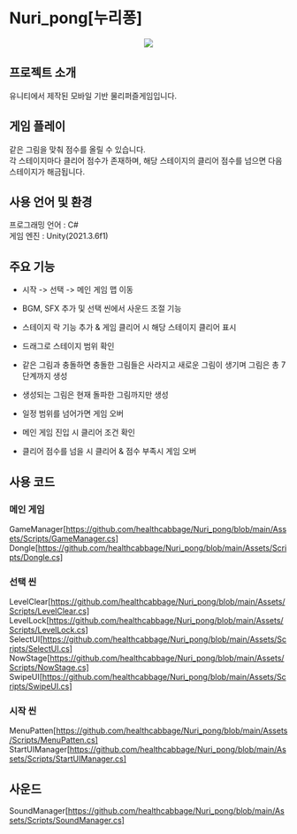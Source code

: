 # Nuri_pong[누리퐁]
<p align="center">
  <img src="https://github.com/healthcabbage/image/assets/49223403/3ad1c983-6bfb-4f1c-8b3c-909029433908">
</p>

## 프로젝트 소개
유니티에서 제작된 모바일 기반 물리퍼즐게임입니다.   


## 게임 플레이
같은 그림을 맞춰 점수를 올릴 수 있습니다.   
각 스테이지마다 클리어 점수가 존재하며, 해당 스테이지의 클리어 점수를 넘으면 다음 스테이지가 해금됩니다.


## 사용 언어 및 환경
프로그래밍 언어 : C#   
게임 엔진 : Unity(2021.3.6f1)


## 주요 기능
- 시작 -> 선택 -> 메인 게임 맵 이동

- BGM, SFX 추가 및 선택 씬에서 사운드 조절 기능

- 스테이지 락 기능 추가 & 게임 클리어 시 해당 스테이지 클리어 표시

- 드래그로 스테이지 범위 확인

- 같은 그림과 충돌하면 충돌한 그림들은 사라지고 새로운 그림이 생기며 그림은 총 7단계까지 생성

- 생성되는 그림은 현재 돌파한 그림까지만 생성

- 일정 범위를 넘어가면 게임 오버

- 메인 게임 진입 시 클리어 조건 확인

- 클리어 점수를 넘을 시 클리어 & 점수 부족시 게임 오버

## 사용 코드
### 메인 게임
GameManager[https://github.com/healthcabbage/Nuri_pong/blob/main/Assets/Scripts/GameManager.cs]   
Dongle[https://github.com/healthcabbage/Nuri_pong/blob/main/Assets/Scripts/Dongle.cs]

### 선택 씬
LevelClear[https://github.com/healthcabbage/Nuri_pong/blob/main/Assets/Scripts/LevelClear.cs]
LevelLock[https://github.com/healthcabbage/Nuri_pong/blob/main/Assets/Scripts/LevelLock.cs]
SelectUI[https://github.com/healthcabbage/Nuri_pong/blob/main/Assets/Scripts/SelectUI.cs]
NowStage[https://github.com/healthcabbage/Nuri_pong/blob/main/Assets/Scripts/NowStage.cs]
SwipeUI[https://github.com/healthcabbage/Nuri_pong/blob/main/Assets/Scripts/SwipeUI.cs]

### 시작 씬
MenuPatten[https://github.com/healthcabbage/Nuri_pong/blob/main/Assets/Scripts/MenuPatten.cs]
StartUIManager[https://github.com/healthcabbage/Nuri_pong/blob/main/Assets/Scripts/StartUIManager.cs]

## 사운드
SoundManager[https://github.com/healthcabbage/Nuri_pong/blob/main/Assets/Scripts/SoundManager.cs]
